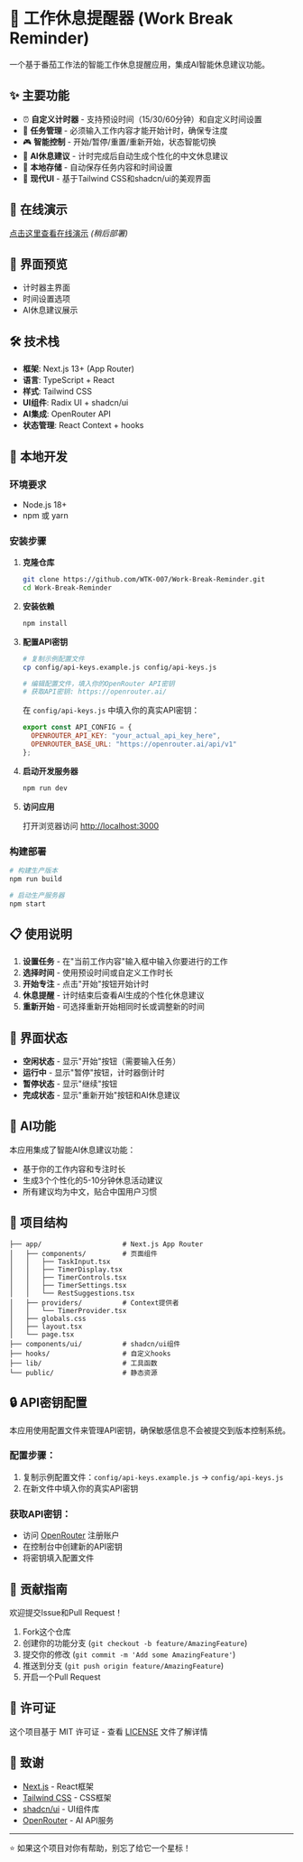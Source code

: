 # 🎯 工作休息提醒器 (Work Break Reminder)

一个基于番茄工作法的智能工作休息提醒应用，集成AI智能休息建议功能。

## ✨ 主要功能

- ⏰ **自定义计时器** - 支持预设时间（15/30/60分钟）和自定义时间设置
- 📝 **任务管理** - 必须输入工作内容才能开始计时，确保专注度
- 🎮 **智能控制** - 开始/暂停/重置/重新开始，状态智能切换
- 🤖 **AI休息建议** - 计时完成后自动生成个性化的中文休息建议
- 💾 **本地存储** - 自动保存任务内容和时间设置
- 🎨 **现代UI** - 基于Tailwind CSS和shadcn/ui的美观界面

## 🚀 在线演示

[点击这里查看在线演示](#) *(稍后部署)*

## 📸 界面预览

- 计时器主界面
- 时间设置选项
- AI休息建议展示

## 🛠️ 技术栈

- **框架**: Next.js 13+ (App Router)
- **语言**: TypeScript + React
- **样式**: Tailwind CSS
- **UI组件**: Radix UI + shadcn/ui
- **AI集成**: OpenRouter API
- **状态管理**: React Context + hooks

## 🔧 本地开发

### 环境要求

- Node.js 18+
- npm 或 yarn

### 安装步骤

1. **克隆仓库**
   ```bash
   git clone https://github.com/WTK-007/Work-Break-Reminder.git
   cd Work-Break-Reminder
   ```

2. **安装依赖**
   ```bash
   npm install
   ```

3. **配置API密钥**
   ```bash
   # 复制示例配置文件
   cp config/api-keys.example.js config/api-keys.js
   
   # 编辑配置文件，填入你的OpenRouter API密钥
   # 获取API密钥: https://openrouter.ai/
   ```
   
   在 `config/api-keys.js` 中填入你的真实API密钥：
   ```javascript
   export const API_CONFIG = {
     OPENROUTER_API_KEY: "your_actual_api_key_here",
     OPENROUTER_BASE_URL: "https://openrouter.ai/api/v1"
   };
   ```

4. **启动开发服务器**
   ```bash
   npm run dev
   ```

5. **访问应用**
   
   打开浏览器访问 [http://localhost:3000](http://localhost:3000)

### 构建部署

```bash
# 构建生产版本
npm run build

# 启动生产服务器
npm start
```

## 📋 使用说明

1. **设置任务** - 在"当前工作内容"输入框中输入你要进行的工作
2. **选择时间** - 使用预设时间或自定义工作时长
3. **开始专注** - 点击"开始"按钮开始计时
4. **休息提醒** - 计时结束后查看AI生成的个性化休息建议
5. **重新开始** - 可选择重新开始相同时长或调整新的时间

## 🎨 界面状态

- **空闲状态** - 显示"开始"按钮（需要输入任务）
- **运行中** - 显示"暂停"按钮，计时器倒计时
- **暂停状态** - 显示"继续"按钮
- **完成状态** - 显示"重新开始"按钮和AI休息建议

## 🤖 AI功能

本应用集成了智能AI休息建议功能：
- 基于你的工作内容和专注时长
- 生成3个个性化的5-10分钟休息活动建议
- 所有建议均为中文，贴合中国用户习惯

## 📁 项目结构

```
├── app/                    # Next.js App Router
│   ├── components/         # 页面组件
│   │   ├── TaskInput.tsx
│   │   ├── TimerDisplay.tsx
│   │   ├── TimerControls.tsx
│   │   ├── TimerSettings.tsx
│   │   └── RestSuggestions.tsx
│   ├── providers/          # Context提供者
│   │   └── TimerProvider.tsx
│   ├── globals.css
│   ├── layout.tsx
│   └── page.tsx
├── components/ui/          # shadcn/ui组件
├── hooks/                  # 自定义hooks
├── lib/                    # 工具函数
└── public/                 # 静态资源
```

## 🔒 API密钥配置

本应用使用配置文件来管理API密钥，确保敏感信息不会被提交到版本控制系统。

### 配置步骤：
1. 复制示例配置文件：`config/api-keys.example.js` → `config/api-keys.js`
2. 在新文件中填入你的真实API密钥

### 获取API密钥：
- 访问 [OpenRouter](https://openrouter.ai/) 注册账户
- 在控制台中创建新的API密钥
- 将密钥填入配置文件

## 🤝 贡献指南

欢迎提交Issue和Pull Request！

1. Fork这个仓库
2. 创建你的功能分支 (`git checkout -b feature/AmazingFeature`)
3. 提交你的修改 (`git commit -m 'Add some AmazingFeature'`)
4. 推送到分支 (`git push origin feature/AmazingFeature`)
5. 开启一个Pull Request

## 📄 许可证

这个项目基于 MIT 许可证 - 查看 [LICENSE](LICENSE) 文件了解详情

## 🙏 致谢

- [Next.js](https://nextjs.org/) - React框架
- [Tailwind CSS](https://tailwindcss.com/) - CSS框架
- [shadcn/ui](https://ui.shadcn.com/) - UI组件库
- [OpenRouter](https://openrouter.ai/) - AI API服务

---

⭐ 如果这个项目对你有帮助，别忘了给它一个星标！ 